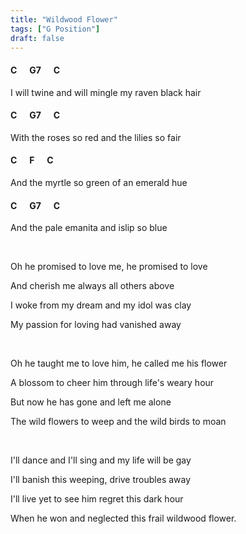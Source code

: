 ```yaml
---
title: "Wildwood Flower"
tags: ["G Position"]
draft: false
---
```


#### C &nbsp;&nbsp;&nbsp;&nbsp; G7 &nbsp;&nbsp;&nbsp;&nbsp; C
I will twine and will mingle my raven black hair
#### C &nbsp;&nbsp;&nbsp;&nbsp; G7 &nbsp;&nbsp;&nbsp;&nbsp; C
With the roses so red and the lilies so fair
#### C &nbsp;&nbsp;&nbsp;&nbsp; F &nbsp;&nbsp;&nbsp;&nbsp; C
And the myrtle so green of an emerald hue
#### C &nbsp;&nbsp;&nbsp;&nbsp; G7 &nbsp;&nbsp;&nbsp;&nbsp; C
And the pale emanita and islip so blue

<br>

Oh he promised to love me, he promised to love

And cherish me always all others above

I woke from my dream and my idol was clay

My passion for loving had vanished away

<br>


Oh he taught me to love him, he called me his flower

A blossom to cheer him through life's weary hour

But now he has gone and left me alone

The wild flowers to weep and the wild birds to moan

<br>

I'll dance and I'll sing and my life will be gay

I'll banish this weeping, drive troubles away

I'll live yet to see him regret this dark hour

When he won and neglected this frail wildwood flower.